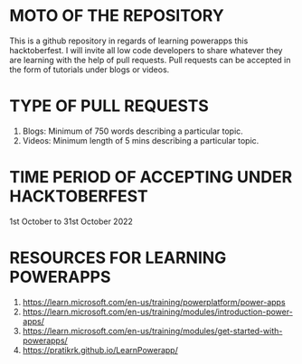 # MOTO OF THE REPOSITORY
This is a github repository in regards of learning powerapps this hacktoberfest. I will invite all low code developers to share whatever they are learning with the help of pull requests. Pull requests can be accepted in the form of tutorials under blogs or videos. 

# TYPE OF PULL REQUESTS
1. Blogs: Minimum of 750 words describing a particular topic.
2. Videos: Minimum length of 5 mins describing a particular topic.

# TIME PERIOD OF ACCEPTING UNDER HACKTOBERFEST
1st October to 31st October 2022

# RESOURCES FOR LEARNING POWERAPPS
1. https://learn.microsoft.com/en-us/training/powerplatform/power-apps
2. https://learn.microsoft.com/en-us/training/modules/introduction-power-apps/
3. https://learn.microsoft.com/en-us/training/modules/get-started-with-powerapps/
4. https://pratikrk.github.io/LearnPowerapp/
